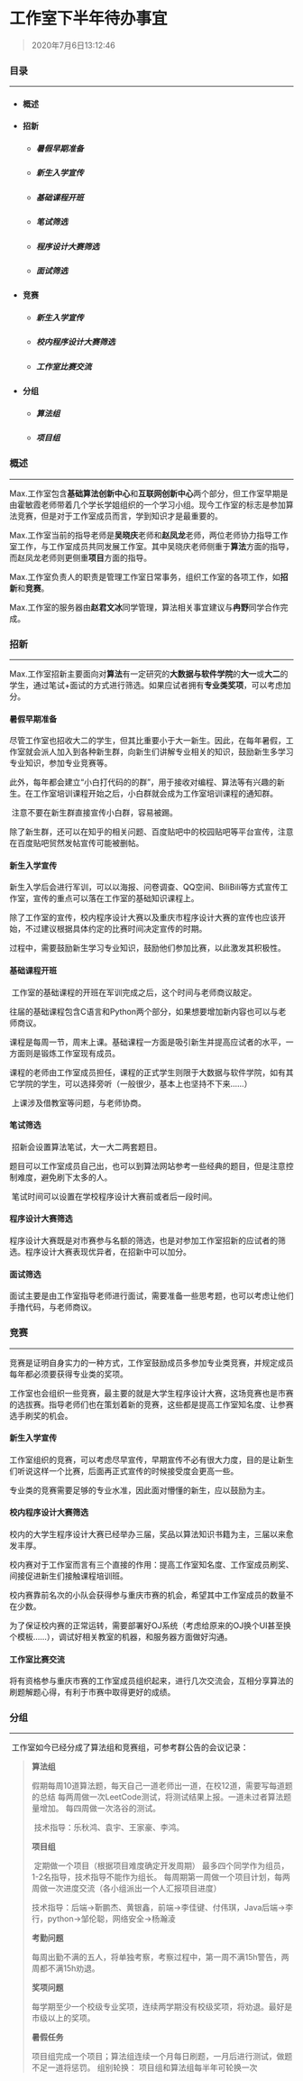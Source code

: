 # 工作室下半年待办事宜

> 2020年7月6日13:12:46



### 目录

---

 - #### 概述

 - #### 招新

    - ##### 暑假早期准备

    - ##### 新生入学宣传

    - ##### 基础课程开班

    - ##### 笔试筛选

    - ##### 程序设计大赛筛选

    - ##### 面试筛选

 - #### 竞赛

     - ##### 新生入学宣传

     - ##### 校内程序设计大赛筛选

     - ##### 工作室比赛交流
     
- #### 分组

     - ##### 算法组

     - ##### 项目组



### 概述

---

​	Max.工作室包含**基础算法创新中心**和**互联网创新中心**两个部分，但工作室早期是由霍敏霞老师带着几个学长学姐组织的一个学习小组。现今工作室的标志是参加算法竞赛，但是对于工作室成员而言，学到知识才是最重要的。

​	Max.工作室当前的指导老师是**吴晓庆**老师和**赵凤龙**老师，两位老师协力指导工作室工作，与工作室成员共同发展工作室。其中吴晓庆老师侧重于**算法**方面的指导，而赵凤龙老师则更侧重**项目**方面的指导。

​	Max.工作室负责人的职责是管理工作室日常事务，组织工作室的各项工作，如**招新**和**竞赛**。

​	Max.工作室的服务器由**赵君文冰**同学管理，算法相关事宜建议与**冉野**同学合作完成。



### 招新

---

​	Max.工作室招新主要面向对**算法**有一定研究的**大数据与软件学院**的**大一**或**大二**的学生，通过笔试+面试的方式进行筛选。如果应试者拥有**专业类奖项**，可以考虑加分。

#### 暑假早期准备

​	尽管工作室也招收大二的学生，但其比重要小于大一新生。因此，在每年暑假，工作室就会派人加入到各种新生群，向新生们讲解专业相关的知识，鼓励新生多学习专业知识，参加专业竞赛等。

​	此外，每年都会建立“小白打代码的的群”，用于接收对编程、算法等有兴趣的新生。在工作室培训课程开始之后，小白群就会成为工作室培训课程的通知群。

​	注意不要在新生群直接宣传小白群，容易被踢。

​	除了新生群，还可以在知乎的相关问题、百度贴吧中的校园贴吧等平台宣传，注意在百度贴吧贸然发帖宣传可能被删帖。

#### 新生入学宣传

​	新生入学后会进行军训，可以以海报、问卷调查、QQ空间、BiliBili等方式宣传工作室，宣传的重点可以落在工作室的基础知识课程上。

​	除了工作室的宣传，校内程序设计大赛以及重庆市程序设计大赛的宣传也应该开始，不过建议根据具体约定的比赛时间决定宣传的时期。

​	过程中，需要鼓励新生学习专业知识，鼓励他们参加比赛，以此激发其积极性。

#### 基础课程开班

​	工作室的基础课程的开班在军训完成之后，这个时间与老师商议敲定。

​	往届的基础课程包含C语言和Python两个部分，如果想要增加新内容也可以与老师商议。

​	课程是每周一节，周末上课。基础课程一方面是吸引新生并提高应试者的水平，一方面则是锻炼工作室现有成员。

​	课程的老师由工作室成员担任，课程的正式学生则限于大数据与软件学院，如有其它学院的学生，可以选择旁听（一般很少，基本上也坚持不下来……）

​	上课涉及借教室等问题，与老师协商。

#### 笔试筛选

​	招新会设置算法笔试，大一大二两套题目。

​	题目可以工作室成员自己出，也可以到算法网站参考一些经典的题目，但是注意控制难度，避免刷下太多的人。

​	笔试时间可以设置在学校程序设计大赛前或者后一段时间。

#### 程序设计大赛筛选

​	程序设计大赛既是对市赛参与名额的筛选，也是对参加工作室招新的应试者的筛选。程序设计大赛表现优异者，在招新中可以加分。

#### 面试筛选

​	面试主要是由工作室指导老师进行面试，需要准备一些思考题，也可以考虑让他们手撸代码，与老师商议。



### 竞赛

----

​	竞赛是证明自身实力的一种方式，工作室鼓励成员多参加专业类竞赛，并规定成员每年都必须要获得专业类的奖项。

​	工作室也会组织一些竞赛，最主要的就是大学生程序设计大赛，这场竞赛也是市赛的选拔赛。指导老师们也在策划着新的竞赛，这些都是提高工作室知名度、让参赛选手刷奖的机会。

#### 新生入学宣传

​	工作室组织的竞赛，可以考虑尽早宣传，早期宣传不必有很大力度，目的是让新生们听说这样一个比赛，后面再正式宣传的时候接受度会更高一些。

​	专业类的竞赛需要足够的专业水准，因此面对懵懂的新生，应以鼓励为主。

#### 校内程序设计大赛筛选

​	校内的大学生程序设计大赛已经举办三届，奖品以算法知识书籍为主，三届以来愈发丰厚。

​	校内赛对于工作室而言有三个直接的作用：提高工作室知名度、工作室成员刷奖、间接促进新生们接触课程培训班。

​	校内赛靠前名次的小队会获得参与重庆市赛的机会，希望其中工作室成员的数量不在少数。

​	为了保证校内赛的正常运转，需要部署好OJ系统（考虑给原来的OJ换个UI甚至换个模板……），调试好相关教室的机器，和服务器方面做好沟通。

#### 工作室比赛交流

​	将有资格参与重庆市赛的工作室成员组织起来，进行几次交流会，互相分享算法的刷题解题心得，有利于市赛中取得更好的成绩。



### 分组

---

​	工作室如今已经分成了算法组和竞赛组，可参考群公告的会议记录：

> **算法组**
>
> ​	假期每周10道算法题，每天自己一道老师出一道，在校12道，需要写每道题的总结 每两周做一次LeetCode测试，将测试结果上报。一道未过者算法题量增加。 每四周做一次洛谷的测试。 
>
> ​	技术指导：乐秋鸿、袁宇、王家豪、李鸿。 
>
> **项目组**
>
> ​	定期做一个项目（根据项目难度确定开发周期） 最多四个同学作为组员，1-2名指导，技术指导不能作为组长。 每周期第一周做一个项目计划，每两周做一次进度交流（各小组派出一个人汇报项目进度） 
>
> ​	技术指导：后端->靳鹏杰、黄银鑫，前端->李佳键、付伟琪，Java后端->李行，python->邹伦聪，网络安全->杨瀚淩
>
> **考勤问题**
>
> ​	每周出勤不满的五人，将单独考察，考察过程中，第一周不满15h警告，两周都不满15h劝退。 
>
> **奖项问题**
>
> ​	每学期至少一个校级专业奖项，连续两学期没有校级奖项，将劝退。最好是市级以上的奖项。 
>
> **暑假任务** 
>
> ​	项目组完成一个项目；算法组连续一个月每日刷题，一月后进行测试，做题不足一道将惩罚。 组别轮换： 
> 项目组和算法组每半年可轮换一次